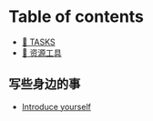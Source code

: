 # Table of contents

* [🎯 TASKS](README.md)
* [🛒 资源工具](zi-yuan-gong-ju.md)

## 写些身边的事

* [Introduce yourself](xie-xie-shen-bian-de-shi/introduce-yourself.md)
